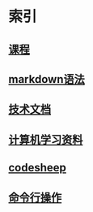 # 索引

##  [课程 ](课程.md) 

##  [markdown语法](markdown语法.md) 

##  [技术文档](技术文档.md) 

## [计算机学习资料](计算机学习资料.md) 

## [codesheep](codesheep.md) 

##  [命令行操作](命令行操作.md) 
